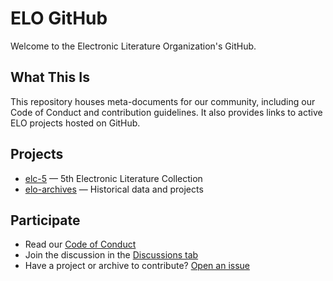 # ELO GitHub

Welcome to the Electronic Literature Organization's GitHub.

## What This Is

This repository houses meta-documents for our community, including our Code of Conduct and contribution guidelines. It also provides links to active ELO projects hosted on GitHub.

## Projects

- [elc-5](https://github.com/eliterature/elc5) — 5th Electronic Literature Collection
- [elo-archives](https://github.com/eliterature/archives) — Historical data and projects

## Participate

- Read our [Code of Conduct](CODE_OF_CONDUCT.md)
- Join the discussion in the [Discussions tab](https://github.com/eliterature/.github/discussions)
- Have a project or archive to contribute? [Open an issue](https://github.com/eliterature/.github/issues)
